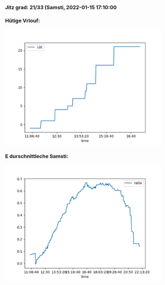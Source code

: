 ### Jitz grad: 21/33 (Samsti, 2022-01-15 17:10:00

### Hütige Vrlouf:
![Graph](Today.png)

### E durschnittleche Samsti:
![Graph](Samsti.png)
